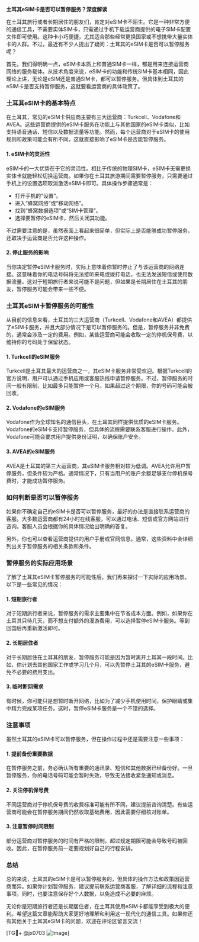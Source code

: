 **土耳其eSIM卡是否可以暂停服务？深度解读**

在土耳其旅行或者长期居住的朋友们，肯定对eSIM卡不陌生。它是一种非常方便的通信工具，不需要实体SIM卡，只需通过手机下载运营商提供的电子SIM卡配置文件即可使用。这种卡小巧便捷，尤其适合那些经常更换国家或不想携带大量实体卡的人群。不过，最近有不少人提出了疑问：土耳其的eSIM卡是否可以暂停服务呢？

首先，我们得明确一点，eSIM卡本质上和普通SIM卡一样，都是用来连接运营商网络的服务载体。从技术角度来说，eSIM卡的功能和传统SIM卡基本相同，因此理论上讲，无论是eSIM还是普通SIM卡，都可以暂停服务。但具体到土耳其的eSIM卡是否支持暂停服务，这就要看运营商的具体政策了。

### **土耳其eSIM卡的基本特点**
在土耳其，常见的eSIM卡供应商主要有三大运营商：Turkcell、Vodafone和AVEA。这些运营商提供的eSIM卡服务在功能上与其他国家的eSIM卡类似，比如支持语音通话、短信以及数据流量等功能。然而，每个运营商对于eSIM卡的使用规则和政策可能会有所不同，这就直接影响了eSIM卡是否能暂停服务。

#### **1. eSIM卡的灵活性**
eSIM卡的一大优势在于它的灵活性。相比于传统的物理SIM卡，eSIM卡无需更换实体卡就能轻松切换运营商。如果你在土耳其旅游期间需要暂停服务，只需要通过手机上的设置选项取消激活eSIM卡即可。具体操作步骤通常是：
- 打开手机的“设置”。
- 进入“蜂窝网络”或“移动网络”。
- 找到“蜂窝数据选项”或“SIM卡管理”。
- 选择要暂停的eSIM卡，然后关闭其功能。

不过需要注意的是，虽然表面上看起来很简单，但实际上是否能够成功暂停服务，还取决于运营商是否允许这种操作。

#### **2. 停止服务的影响**
当你决定暂停eSIM卡服务时，实际上意味着你暂时停止了与该运营商的网络连接。这意味着你的电话号码将无法接听来电或拨打电话，也无法发送短信或使用数据流量。这对于短期旅行者来说可能不是问题，但如果是长期居住在土耳其的朋友，暂停服务可能会带来一些不便。

### **土耳其eSIM卡暂停服务的可能性**
从目前的信息来看，土耳其的三大运营商（Turkcell、Vodafone和AVEA）都提供了eSIM卡服务，并且大部分情况下是可以暂停服务的。但是，暂停服务并非免费的，通常会涉及一定的费用。例如，某些运营商可能会收取一定的停机保号费，以维持你的号码处于保留状态。

#### **1. Turkcell的eSIM服务**
Turkcell是土耳其最大的运营商之一，其eSIM卡服务非常受欢迎。根据Turkcell的官方说明，用户可以通过手机应用或客服热线申请暂停服务。不过，暂停服务的时间一般有限制，比如最多只能暂停一个月。如果超过这个期限，你的号码可能会被回收。

#### **2. Vodafone的eSIM服务**
Vodafone作为全球知名的通信巨头，在土耳其同样提供优质的eSIM卡服务。Vodafone的eSIM卡支持暂停服务，但具体的流程需要联系客服进行操作。此外，Vodafone可能会要求用户提供身份证明，以确保账户安全。

#### **3. AVEA的eSIM服务**
AVEA是土耳其的第三大运营商，其eSIM卡服务相对较为低调。AVEA允许用户暂停服务，但条件较为严格。通常情况下，只有当用户的账户余额足够支付停机保号费时，才能成功暂停服务。

### **如何判断是否可以暂停服务**
如果你不确定自己的eSIM卡是否可以暂停服务，最好的办法是直接联系运营商的客服。大多数运营商都有24小时在线客服，可以通过电话、短信或官方网站进行咨询。客服人员会根据你的具体情况给出明确的答复。

另外，你也可以查看运营商提供的用户手册或官网信息。通常，这些资料中会详细列出关于暂停服务的相关条款和条件。

### **暂停服务的实际应用场景**
了解了土耳其eSIM卡暂停服务的可能性后，我们再来探讨一下实际的应用场景。以下是一些常见的情况：

#### **1. 短期旅行者**
对于短期旅行者来说，暂停服务的需求主要集中在节省成本方面。例如，如果你在土耳其只待几天，而不想支付额外的漫游费用，可以选择暂停eSIM卡服务。等到回国后再重新激活即可。

#### **2. 长期居住者**
对于长期居住在土耳其的朋友，暂停服务可能是因为暂时离开土耳其一段时间。比如，你计划去其他国家工作或学习几个月，可以先暂停土耳其的eSIM卡服务，避免不必要的费用支出。

#### **3. 临时断网需求**
有时候，你可能只是想暂时断开网络，比如为了减少手机使用时间，保护眼睛或集中精力完成某项任务。这时，暂停eSIM卡服务是一个不错的选择。

### **注意事项**
虽然土耳其的eSIM卡可以暂停服务，但在操作过程中还是需要注意一些事项：

#### **1. 提前备份重要数据**
在暂停服务之前，务必确认所有重要的通讯录、短信和其他数据已经备份好。一旦暂停服务，你的电话号码可能会暂时失效，导致无法接收紧急通知或消息。

#### **2. 关注停机保号费**
不同运营商对于停机保号费的收费标准可能有所不同，建议提前咨询清楚。有些运营商可能会在暂停服务期间仍然收取基础费用，因此需要仔细核对账单。

#### **3. 注意暂停时间限制**
部分运营商对暂停服务的时间有严格的限制，超过规定期限可能会导致号码被回收。因此，在暂停服务前一定要规划好自己的行程安排。

### **总结**
总的来说，土耳其的eSIM卡是可以暂停服务的，但具体的操作方法和政策因运营商而异。如果你计划暂停服务，建议提前联系运营商客服，了解详细的流程和注意事项。同时，也要注意保存好个人数据，以免造成不必要的麻烦。

无论你是短期旅行者还是长期居住者，在土耳其使用eSIM卡都能享受到极大的便利。希望这篇文章能帮助大家更好地理解和利用这一现代化的通信工具。如果你还有其他关于土耳其eSIM卡的问题，欢迎在评论区留言交流！

[TG💪+ @jx0703 ![Image](https://github.com/user-attachments/assets/dbca1d08-cadb-493c-b0ec-ad6f7a83f270)]